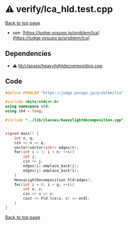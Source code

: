 <!-- mathjax config similar to math.stackexchange -->
<script type="text/javascript" async
  src="https://cdnjs.cloudflare.com/ajax/libs/mathjax/2.7.5/MathJax.js?config=TeX-MML-AM_CHTML">
</script>
<script type="text/x-mathjax-config">
  MathJax.Hub.Config({
    TeX: { equationNumbers: { autoNumber: "AMS" }},
    tex2jax: {
      inlineMath: [ ['$','$'] ],
      processEscapes: true
    },
    "HTML-CSS": { matchFontHeight: false },
    displayAlign: "left",
    displayIndent: "2em"
  });
</script>

<script type="text/javascript" src="https://cdnjs.cloudflare.com/ajax/libs/jquery/3.4.1/jquery.min.js"></script>
<script src="https://cdn.jsdelivr.net/npm/jquery-balloon-js@1.1.2/jquery.balloon.min.js" integrity="sha256-ZEYs9VrgAeNuPvs15E39OsyOJaIkXEEt10fzxJ20+2I=" crossorigin="anonymous"></script>
<script type="text/javascript" src="../../assets/js/copy-button.js"></script>
<link rel="stylesheet" href="../../assets/css/copy-button.css" />


# :warning: verify/lca_hld.test.cpp


[Back to top page](../../index.html)

* see: [https://judge.yosupo.jp/problem/lca](https://judge.yosupo.jp/problem/lca)


## Dependencies
* :warning: [lib/classes/heavylightdecomposition.cpp](../../library/lib/classes/heavylightdecomposition.cpp.html)


## Code
```cpp
#define PROBLEM "https://judge.yosupo.jp/problem/lca"

#include <bits/stdc++.h>
using namespace std;
using i64 = long;

#include "../lib/classes/heavylightdecomposition.cpp"


signed main() {
    int n, q;
    cin >> n >> q;
    vector<vector<int>> edges(n);
    for(int i = 1; i < n; ++i){
        int j;
        cin >> j;
        edges[i].emplace_back(j);
        edges[j].emplace_back(i);
    }
    HeavyLightDecomposition hld(edges);
    for(int i = 0; i < q; ++i){
        int u, v;
        cin >> u >> v;
        cout << hld.lca(u, v) << endl;
    }
}


```

[Back to top page](../../index.html)

